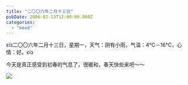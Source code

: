 ```yaml
---
title: "二〇〇六年二月十三日"
pubDate: 2006-02-13T12:00:00.000Z
categories: 
  - "mood"
---
```


εїз二〇〇六年二月十三日，星期一，天气：阴有小雨，气温：4℃－16℃，心情：好。εїз

今天是真正感受到初春的气息了，很暖和，春天快些来吧～～

![](http://tk.files.storage.msn.com/x1pxOYwqu4SjF5Qg1gUIBUpErE3PO_qgMk_BhxbtR_RFx5JLebIcqerz35qYgoprqhAqR3mNXjZvaN3oFWQWATpn8UuyhKMzekQNr-tJ7ckH_bhJzQAyXP-oSCZlhxvQJqy7Gm4cgklIBUGDtg4S5n1_YwZgL1MHcGH)

